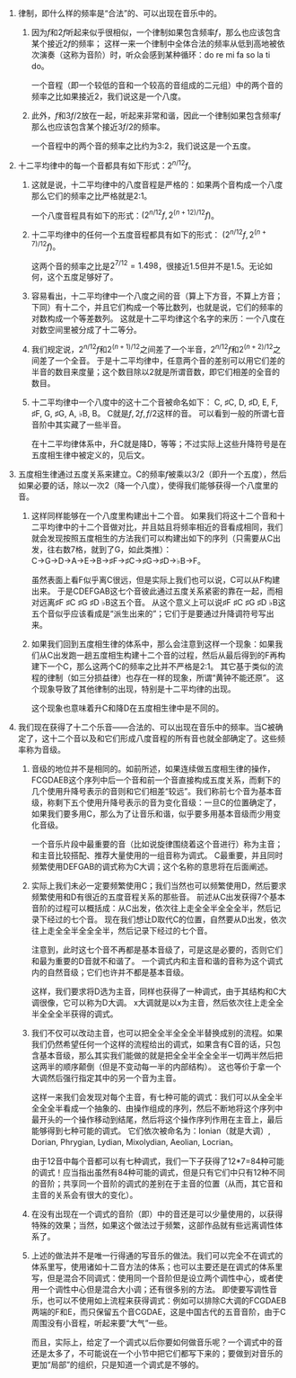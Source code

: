 1. 律制，即什么样的频率是“合法”的、可以出现在音乐中的。
   1. 因为$f$和$2f$听起来似乎很相似，一个律制如果包含频率$f$，那么也应该包含某个接近$2f$的频率；
      这样一来一个律制中全体合法的频率从低到高地被依次演奏（这称为音阶）时，听众会感到某种循环：do re mi fa so la ti do。

      一个音程（即一个较低的音和一个较高的音组成的二元组）中的两个音的频率之比如果接近2，我们说这是一个八度。
    
   2. 此外，$f$和$3f/2$放在一起，听起来非常和谐，因此一个律制如果包含频率$f$那么也应该包含某个接近$3f/2$的频率。

      一个音程中的两个音的频率之比约为3:2，我们说这是一个五度。 
2. 十二平均律中的每一个音都具有如下形式：$2^{n/12} f$。
   1. 这就是说，十二平均律中的八度音程是严格的：如果两个音构成一个八度那么它们的频率之比严格就是2:1。
      
      一个八度音程具有如下的形式：$(2^{n/12}f, 2^{(n+12)/12} f)$。
   2. 十二平均律中的任何一个五度音程都具有如下的形式：
       $(2^{n/12} f, 2^{(n+7)/12} f)$。

       这两个音的频率之比是$2^{7/12} = 1.498$，很接近$1.5$但并不是1.5。无论如何，这个五度足够好了。
   3. 容易看出，十二平均律中一个八度之间的音（算上下方音，不算上方音；下同）有十二个，并且它们构成一个等比数列，也就是说，它们的频率的对数构成一个等差数列。
        这就是十二平均律这个名字的来历：一个八度在对数空间里被分成了十二等分。
    4. 我们规定说，$2^{n/12}f$和$2^{(n+1)/12}$之间差了一个半音，$2^{n/12}f$和$2^{(n+2)/12}$之间差了一个全音。
        于是十二平均律中，任意两个音的差别可以用它们差的半音的数目来度量；这个数目除以2就是所谓音数，即它们相差的全音的数目。
    5. 十二平均律中一个八度中的这十二个音被命名如下：
       C, ♯C, D, ♯D, E, F, ♯F, G, ♯G, A, ♭B, B。
       C就是$f, 2f, f/2$这样的音。
       可以看到一般的所谓七音音阶中其实藏了一些半音。

       在十二平均律体系中，升C就是降D，等等；不过实际上这些升降符号是在五度相生律中被定义的，见后文。
3. 五度相生律通过五度关系来建立。C的频率$f$被乘以$3/2$（即升一个五度），然后如果必要的话，除以一次$2$（降一个八度），使得我们能够获得一个八度里的音。
    1. 这样同样能够在一个八度里构建出十二个音。
    如果我们将这十二个音和十二平均律中的十二个音做对比，并且姑且将频率相近的音看成相同，我们就会发现按照五度相生的方法我们可以构建出如下的序列（只需要从C出发，往右数7格，就到了G，如此类推）：C→G→D→A→E→B→♯F→♯C→♯G→♯D→♭B→F。

       虽然表面上看F似乎离C很远，但是实际上我们也可以说，C可以从F构建出来。
       于是CDEFGAB这七个音彼此通过五度关系紧密的靠在一起，而相对远离♯F ♯C ♯G ♯D ♭B这五个音。
       从这个意义上可以说♯F ♯C ♯G ♯D ♭B这五个音似乎应该看成是“派生出来的”；它们于是要通过升降调符号写出来。
    2. 如果我们回到五度相生律的体系中，那么会注意到这样一个现象：如果我们从C出发跑一趟五度相生构建十二个音的过程，然后从最后得到的F再构建下一个C，那么这两个C的频率之比并不严格是2:1。
        其它基于类似的流程的律制（如三分损益律）也存在一样的现象，所谓“黄钟不能还原”。
        这个现象导致了其他律制的出现，特别是十二平均律的出现。

        这个现象也意味着升C和降D在五度相生律中是不同的。
4. 我们现在获得了十二个乐音——合法的、可以出现在音乐中的频率。当C被确定了，这十二个音以及和它们形成八度音程的所有音也就全部确定了。这些频率称为音级。
   1. 音级的地位并不是相同的。如前所述，如果连续做五度相生律的操作，FCGDAEB这个序列中后一个音和前一个音直接构成五度关系，而剩下的几个使用升降号表示的音则和它们相差“较远”。我们称前七个音为基本音级，称剩下五个使用升降号表示的音为变化音级：一旦C的位置确定了，如果我们要多用C，那么为了让音乐和谐，似乎要多用基本音级而少用变化音级。

      一个音乐片段中最重要的音（比如说旋律围绕着这个音进行）称为主音；和主音比较搭配、推荐大量使用的一组音称为调式。
   C最重要，并且同时频繁使用DEFGAB的调式称为C大调；这个名称的意思将在后面阐述。

   2. 实际上我们未必一定要频繁使用C；我们当然也可以频繁使用D，然后要求频繁使用和D有很近的五度音程关系的那些音。
      前述从C出发获得7个基本音阶的过程可以概括成：从C出发，依次往上走全全半全全全半，然后记录下经过的七个音。
      现在我们想让D取代C的位置，自然要从D出发，依次往上走全全半全全全半，然后记录下经过的七个音。

      注意到，此时这七个音不再都是基本音级了，可是这是必要的，否则它们和最为重要的D音就不和谐了。
      一个调式内和主音和谐的音称为这个调式内的自然音级；它们也许并不都是基本音级。
      
      这样，我们要求将D选为主音，同样也获得了一种调式，由于其结构和C大调很像，它可以称为D大调。
      x大调就是以x为主音，然后依次往上走全全半全全全半获得的调式。
   3. 我们不仅可以改动主音，也可以把全全半全全全半替换成别的流程。如果我们仍然希望任何一个这样的流程给出的调式，如果含有C音的话，只包含基本音级，那么其实我们能做的就是把全全半全全全半一切两半然后把这两半的顺序颠倒（但是不变动每一半的内部结构）。
      这也等价于拿一个大调然后强行指定其中的另一个音为主音。

      这样一来我们会发现对每个主音，有七种可能的调式：我们可以从全全半全全全半看成一个抽象的、由操作组成的序列，然后不断地将这个序列中最开头的一个操作移动到结尾，然后将这个操作序列作用在主音上，最后能够得到七种可能的调式。
      它们依次被命名为：Ionian（就是大调）, Dorian, Phrygian, Lydian, Mixolydian, Aeolian, Locrian。

      由于12音中每个音都可以有七种调式，我们一下子获得了12*7=84种可能的调式！应当指出虽然有84种可能的调式，但是只有它们中只有12种不同的音阶；共享同一个音阶的调式的差别在于主音的位置（从而，其它音和主音的关系会有很大的变化）。
   4. 在没有出现在一个调式的音阶（即）中的音还是可以少量使用的，以获得特殊的效果；当然，如果这个做法过于频繁，这部作品就有些远离调性体系了。
   5. 上述的做法并不是唯一行得通的写音乐的做法。我们可以完全不在调式的体系里写，使用诸如十二音方法的体系；也可以主要还是在调式的体系里写，但是混合不同调式：使用同一个音阶但是设立两个调性中心，或者使用一个调性中心但是混合大小调；还有很多别的方法。
      即使要写调性音乐，也可以不使用如上流程来获得调式：例如可以排除C大调的FCGDAEB两端的F和E，而只保留五个音CGDAE，这是中国古代的五音音阶，由于C周围没有小音程，听起来要“大气”一些。
      
      而且，实际上，给定了一个调式以后你要如何做音乐呢？一个调式中的音还是太多了，不可能说在一个小节中把它们都写下来的；要做到对音乐的更加“局部”的组织，只是知道一个调式是不够的。
